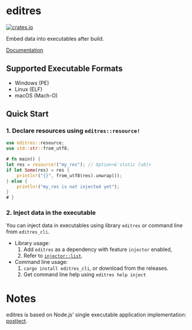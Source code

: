 # editres

[![crates.io](https://img.shields.io/crates/v/editres.svg)](https://crates.io/crates/editres)

Embed data into executables after build.

[Documentation](https://docs.rs/editres)

## Supported Executable Formats

- Windows (PE)
- Linux (ELF)
- macOS (Mach-O)

## Quick Start

### 1. Declare resources using `editres::resource!`

```rust
use editres::resource;
use std::str::from_utf8;

# fn main() {
let res = resource!("my_res"); // Option<&'static [u8]>
if let Some(res) = res {
    println!("{}", from_utf8(res).unwrap());
} else {
    println!("my_res is not injected yet");
}
# }
```

### 2. Inject data in the executable

You can inject data in executables using library `editres` or command line from `editres_cli`.

- Library usage:
    1. Add `editres` as a dependency with feature `injector` enabled,
    2. Refer to [`injector::list`](https://docs.rs/editres/latest/editres/injector/fn.list.html).
- Command line usage:
    1. `cargo install editres_cli`, or download from the releases.
    2. Get command line help using `editres help inject`

# Notes

editres is based on Node.js' single executable application implementation: [postject](https://github.com/nodejs/postject/).

